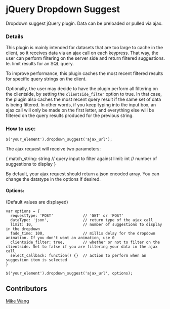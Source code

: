 jQuery Dropdown Suggest
=======================

Dropdown suggest jQuery plugin. Data can be preloaded or pulled via ajax.

### Details

This plugin is mainly intended for datasets that are too large to cache in the client, so it receives data via an ajax call on each keypress.
That way, the user can perform filtering on the server side and return filtered suggestions. Ie. limit results for an SQL query.

To improve performance, this plugin caches the most recent filtered results for specific query strings on the client.

Optionally, the user may decide to have the plugin perform all filtering on the clientside, by setting the `clientside_filter` option to true.
In that case, the plugin also caches the most recent query result if the same set of data is being filtered. In other words, if you keep typing into the input box, an ajax call will only be made on the first letter, and everything else will be filtered on the query results produced for the previous string.

### How to use:

```
$('your_element').dropdown_suggest('ajax_url');
```

The ajax request will receive two parameters:

{
  match_string: string  // query input to filter against
  limit: int            // number of suggestions to display
}

By default, your ajax request should return a json encoded array. You can change the datatype in the options if desired.

#### Options:

(Default values are displayed)

```
var options = {
  requestType: 'POST'             // 'GET' or 'POST'
  dataType: 'json',               // return type of the ajax call
  limit: 10,                      // number of suggestions to display in the dropdown
  fade_time: 100,                 // millis delay for the dropdown animation. If you don't want an animation, use 0
  clientside_filter: true,        // whether or not to filter on the clientside. Set to false if you are filtering your data in the ajax call
  select_callback: function() {}  // action to perform when an suggestion item is selected
}

$('your_element').dropdown_suggest('ajax_url', options);
```

## Contributors

[Mike Wang](https://github.com/mzw4)